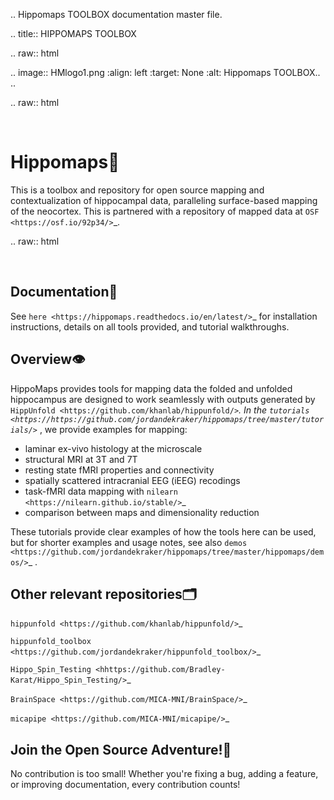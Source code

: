 .. Hippomaps TOOLBOX documentation master file.

.. title:: HIPPOMAPS TOOLBOX

.. raw:: html
 
.. image:: HMlogo1.png
   :align: left
   :target: None 
   :alt: Hippomaps TOOLBOX.. ..

.. raw:: html

   <br>

Hippomaps🍤
=====================================
This is a toolbox and repository for open source mapping and contextualization of hippocampal data, paralleling surface-based mapping of the neocortex. This is partnered with a repository of mapped data at `OSF <https://osf.io/92p34/>`_.

.. raw:: html

   <br>

Documentation📝
-------------------------------------

See `here <https://hippomaps.readthedocs.io/en/latest/>`_ for installation instructions, details on all tools provided, and tutorial walkthroughs. 

Overview👁️
-------------------------------------

HippoMaps provides tools for mapping data the folded and unfolded hippocampus are designed to work seamlessly with outputs generated by `HippUnfold <https://github.com/khanlab/hippunfold/>`_. In the `tutorials <https://https://github.com/jordandekraker/hippomaps/tree/master/tutorials/>`_ , we provide examples for mapping:

- laminar ex-vivo histology at the microscale
- structural MRI at 3T and 7T
- resting state fMRI properties and connectivity 
- spatially scattered intracranial EEG (iEEG) recodings
- task-fMRI data mapping with `nilearn <https://nilearn.github.io/stable/>`_
- comparison between maps and dimensionality reduction

These tutorials provide clear examples of how the tools here can be used, but for shorter examples and usage notes, see also `demos <https://github.com/jordandekraker/hippomaps/tree/master/hippomaps/demos/>`_ .

Other relevant repositories🗂️
-------------------------------------

`hippunfold <https://github.com/khanlab/hippunfold/>`_

`hippunfold_toolbox <https://github.com/jordandekraker/hippunfold_toolbox/>`_

`Hippo_Spin_Testing <hhttps://github.com/Bradley-Karat/Hippo_Spin_Testing/>`_

`BrainSpace <https://github.com/MICA-MNI/BrainSpace/>`_

`micapipe <https://github.com/MICA-MNI/micapipe/>`_


Join the Open Source Adventure!🚀
-------------------------------------
No contribution is too small! Whether you're fixing a bug, adding a feature, or improving documentation, every contribution counts!  